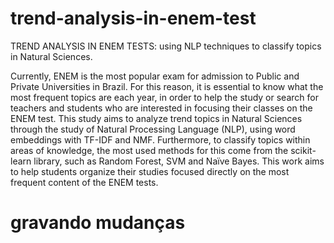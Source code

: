 # trend-analysis-in-enem-test
TREND ANALYSIS IN ENEM TESTS: using NLP techniques to classify topics in Natural Sciences.

Currently, ENEM is the most popular exam for admission to Public and Private
Universities in Brazil. For this reason, it is essential to know what the most
frequent topics are each year, in order to help the study or search for teachers
and students who are interested in focusing their classes on the ENEM test. This
study aims to analyze trend topics in Natural Sciences through the study of
Natural Processing Language (NLP), using word embeddings with TF-IDF and
NMF. Furthermore, to classify topics within areas of knowledge, the most used
methods for this come from the scikit-learn library, such as Random Forest, SVM
and Naïve Bayes. This work aims to help students organize their studies focused
directly on the most frequent content of the ENEM tests.

# gravando mudanças

